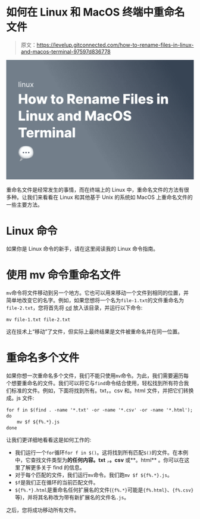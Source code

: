 # 如何在 Linux 和 MacOS 终端中重命名文件

> 原文：<https://levelup.gitconnected.com/how-to-rename-files-in-linux-and-macos-terminal-97597d836778>

![](img/2fc6b0d43e5a1c3de3046635161617a1.png)

重命名文件是经常发生的事情，而在终端上的 Linux 中，重命名文件的方法有很多种。让我们来看看在 Linux 和其他基于 Unix 的系统如 MacOS 上重命名文件的一些主要方法。

# Linux 命令

如果你是 Linux 命令的新手，请在这里阅读我的 Linux 命令指南。

# 使用 mv 命令重命名文件

`mv`命令将文件移动到另一个地方。它也可以用来移动一个文件到相同的位置，并简单地改变它的名字。例如，如果您想将一个名为`file-1.txt`的文件重命名为`file-2.txt`，您将首先将 [cd](https://fjolt.com/article/linux-cd-command) 放入该目录，并运行以下命令:

```
mv file-1.txt file-2.txt
```

这在技术上“移动”了文件，但实际上最终结果是文件被重命名并在同一位置。

# 重命名多个文件

如果你想一次重命名多个文件，我们不能只使用`mv`命令。为此，我们需要遍历每个想要重命名的文件。我们可以将它与`find`命令结合使用，轻松找到所有符合我们标准的文件。例如，下面将找到所有。txt，。csv 和。html 文件，并把它们转换成。js 文件:

```
for f in $(find . -name '*.txt' -or -name '*.csv' -or -name '*.html'); do 
    mv $f ${f%.*}.js
done
```

让我们更详细地看看这是如何工作的:

*   我们运行一个`for`循环`for f in $()`。这将找到所有匹配`$()`的文件。在本例中，它查找文件类型为**的任何内容。txt** ，**。csv** 或**。html** 。你可以在这里了解更多关于 find 的信息。
*   对于每个匹配的文件，我们运行`mv`命令。我们跑`mv $f ${f%.*}.js`。
*   `$f`是我们正在循环的当前匹配文件。
*   `${f%.*}.html`是重命名任何扩展名的文件(`{f%.*}`可能是`{f%.html}`、`{f%.csv}`等)，并将其名称改为带有新扩展名的文件名`.js`。

之后，您将成功移动所有文件。
